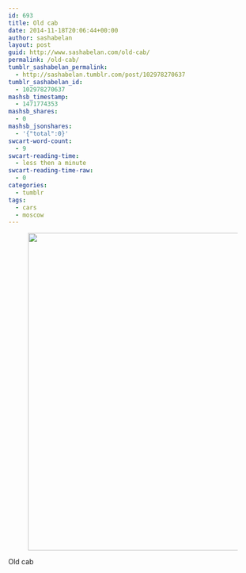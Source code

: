 ```yaml
---
id: 693
title: Old cab
date: 2014-11-18T20:06:44+00:00
author: sashabelan
layout: post
guid: http://www.sashabelan.com/old-cab/
permalink: /old-cab/
tumblr_sashabelan_permalink:
  - http://sashabelan.tumblr.com/post/102978270637
tumblr_sashabelan_id:
  - 102978270637
mashsb_timestamp:
  - 1471774353
mashsb_shares:
  - 0
mashsb_jsonshares:
  - '{"total":0}'
swcart-word-count:
  - 9
swcart-reading-time:
  - less then a minute
swcart-reading-time-raw:
  - 0
categories:
  - tumblr
tags:
  - cars
  - moscow
---
```

<div id='gallery-663' class='gallery galleryid-693 gallery-columns-1 gallery-size-full'>
  <figure class='gallery-item'> 
  
  <div class='gallery-icon landscape'>
    <img width="640" height="640" src="http://www.sashabelan.ru/wp-content/uploads/2014/11/tumblr_nf93v9Xkm21qarj97o1_1280.jpg" class="attachment-full size-full" alt="" srcset="http://www.sashabelan.ru/wp-content/uploads/2014/11/tumblr_nf93v9Xkm21qarj97o1_1280.jpg 640w, http://www.sashabelan.ru/wp-content/uploads/2014/11/tumblr_nf93v9Xkm21qarj97o1_1280-150x150.jpg 150w, http://www.sashabelan.ru/wp-content/uploads/2014/11/tumblr_nf93v9Xkm21qarj97o1_1280-300x300.jpg 300w, http://www.sashabelan.ru/wp-content/uploads/2014/11/tumblr_nf93v9Xkm21qarj97o1_1280-230x230.jpg 230w, http://www.sashabelan.ru/wp-content/uploads/2014/11/tumblr_nf93v9Xkm21qarj97o1_1280-350x350.jpg 350w" sizes="(max-width: 640px) 100vw, 640px" />
  </div></figure>
</div>

Old cab